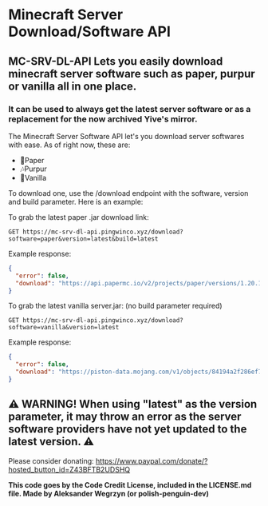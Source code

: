 # Minecraft Server Download/Software API

## MC-SRV-DL-API Lets you easily download minecraft server software such as paper, purpur or vanilla all in one place.

### It can be used to always get the latest server software or as a replacement for the now archived Yive's mirror.

The Minecraft Server Software API let's you download server softwares with ease. As of right now, these are:

- 📜Paper
- 🎶Purpur
- 🎉Vanilla

To download one, use the /download endpoint with the software, version and build parameter. Here is an example:

To grab the latest paper .jar download link:

`
GET https://mc-srv-dl-api.pingwinco.xyz/download?software=paper&version=latest&build=latest
`

Example response:

```json
{
  "error": false,
  "download": "https://api.papermc.io/v2/projects/paper/versions/1.20.1/builds/41/downloads/paper-1.20.1-41.jar"
}
```

To grab the latest vanilla server.jar: (no build parameter required)

`
GET https://mc-srv-dl-api.pingwinco.xyz/download?software=vanilla&version=latest
`

Example response:

```json
{
  "error": false,
  "download": "https://piston-data.mojang.com/v1/objects/84194a2f286ef7c14ed7ce0090dba59902951553/server.jar"
}
```

## ⚠ WARNING! When using "latest" as the version parameter, it may throw an error as the server software providers have not yet updated to the latest version. ⚠

Please consider donating: https://www.paypal.com/donate/?hosted_button_id=Z43BFTB2UDSHQ

**This code goes by the Code Credit License, included in the LICENSE.md file. Made by Aleksander Wegrzyn (or polish-penguin-dev)**

